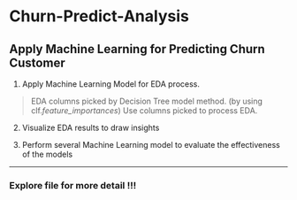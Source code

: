 # Churn-Predict-Analysis

  ## Apply Machine Learning for Predicting Churn Customer


      
1. Apply Machine Learning Model for EDA process.
> EDA columns picked by Decision Tree model method. (by using clf._feature_importances_)
> Use columns picked to process EDA.

2. Visualize EDA results to draw insights
   
4. Perform several Machine Learning model to evaluate the effectiveness of the models

---

### Explore file for more detail !!!


